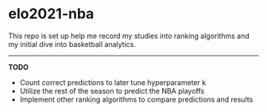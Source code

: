 # elo2021-nba

This repo is set up help me record my studies into ranking algorithms and my initial dive into basketball analytics.

---

**TODO**
- Count correct predictions to later tune hyperparameter k
- Utilize the rest of the season to predict the NBA playoffs
- Implement other ranking algorithms to compare predictions and results